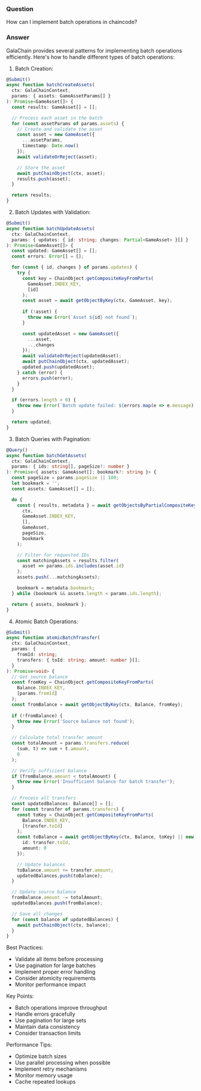 ### Question


How can I implement batch operations in chaincode?


### Answer


GalaChain provides several patterns for implementing batch operations efficiently. Here's how to handle different types of batch operations:

1. Batch Creation:
```typescript
@Submit()
async function batchCreateAssets(
  ctx: GalaChainContext,
  params: { assets: GameAssetParams[] }
): Promise<GameAsset[]> {
  const results: GameAsset[] = [];

  // Process each asset in the batch
  for (const assetParams of params.assets) {
    // Create and validate the asset
    const asset = new GameAsset({
      ...assetParams,
      timestamp: Date.now()
    });
    await validateOrReject(asset);

    // Store the asset
    await putChainObject(ctx, asset);
    results.push(asset);
  }

  return results;
}
```

2. Batch Updates with Validation:
```typescript
@Submit()
async function batchUpdateAssets(
  ctx: GalaChainContext,
  params: { updates: { id: string; changes: Partial<GameAsset> }[] }
): Promise<GameAsset[]> {
  const updated: GameAsset[] = [];
  const errors: Error[] = [];

  for (const { id, changes } of params.updates) {
    try {
      const key = ChainObject.getCompositeKeyFromParts(
        GameAsset.INDEX_KEY,
        [id]
      );
      const asset = await getObjectByKey(ctx, GameAsset, key);
      
      if (!asset) {
        throw new Error(`Asset ${id} not found`);
      }

      const updatedAsset = new GameAsset({
        ...asset,
        ...changes
      });
      await validateOrReject(updatedAsset);
      await putChainObject(ctx, updatedAsset);
      updated.push(updatedAsset);
    } catch (error) {
      errors.push(error);
    }
  }

  if (errors.length > 0) {
    throw new Error(`Batch update failed: ${errors.map(e => e.message).join(', ')}`);
  }

  return updated;
}
```

3. Batch Queries with Pagination:
```typescript
@Query()
async function batchGetAssets(
  ctx: GalaChainContext,
  params: { ids: string[], pageSize?: number }
): Promise<{ assets: GameAsset[]; bookmark?: string }> {
  const pageSize = params.pageSize || 100;
  let bookmark = '';
  const assets: GameAsset[] = [];

  do {
    const { results, metadata } = await getObjectsByPartialCompositeKeyWithPagination(
      ctx,
      GameAsset.INDEX_KEY,
      [],
      GameAsset,
      pageSize,
      bookmark
    );

    // Filter for requested IDs
    const matchingAssets = results.filter(
      asset => params.ids.includes(asset.id)
    );
    assets.push(...matchingAssets);

    bookmark = metadata.bookmark;
  } while (bookmark && assets.length < params.ids.length);

  return { assets, bookmark };
}
```

4. Atomic Batch Operations:
```typescript
@Submit()
async function atomicBatchTransfer(
  ctx: GalaChainContext,
  params: {
    fromId: string;
    transfers: { toId: string; amount: number }[];
  }
): Promise<void> {
  // Get source balance
  const fromKey = ChainObject.getCompositeKeyFromParts(
    Balance.INDEX_KEY,
    [params.fromId]
  );
  const fromBalance = await getObjectByKey(ctx, Balance, fromKey);
  
  if (!fromBalance) {
    throw new Error('Source balance not found');
  }

  // Calculate total transfer amount
  const totalAmount = params.transfers.reduce(
    (sum, t) => sum + t.amount,
    0
  );

  // Verify sufficient balance
  if (fromBalance.amount < totalAmount) {
    throw new Error('Insufficient balance for batch transfer');
  }

  // Process all transfers
  const updatedBalances: Balance[] = [];
  for (const transfer of params.transfers) {
    const toKey = ChainObject.getCompositeKeyFromParts(
      Balance.INDEX_KEY,
      [transfer.toId]
    );
    const toBalance = await getObjectByKey(ctx, Balance, toKey) || new Balance({
      id: transfer.toId,
      amount: 0
    });

    // Update balances
    toBalance.amount += transfer.amount;
    updatedBalances.push(toBalance);
  }

  // Update source balance
  fromBalance.amount -= totalAmount;
  updatedBalances.push(fromBalance);

  // Save all changes
  for (const balance of updatedBalances) {
    await putChainObject(ctx, balance);
  }
}
```

Best Practices:
- Validate all items before processing
- Use pagination for large batches
- Implement proper error handling
- Consider atomicity requirements
- Monitor performance impact

Key Points:
- Batch operations improve throughput
- Handle errors gracefully
- Use pagination for large sets
- Maintain data consistency
- Consider transaction limits

Performance Tips:
- Optimize batch sizes
- Use parallel processing when possible
- Implement retry mechanisms
- Monitor memory usage
- Cache repeated lookups